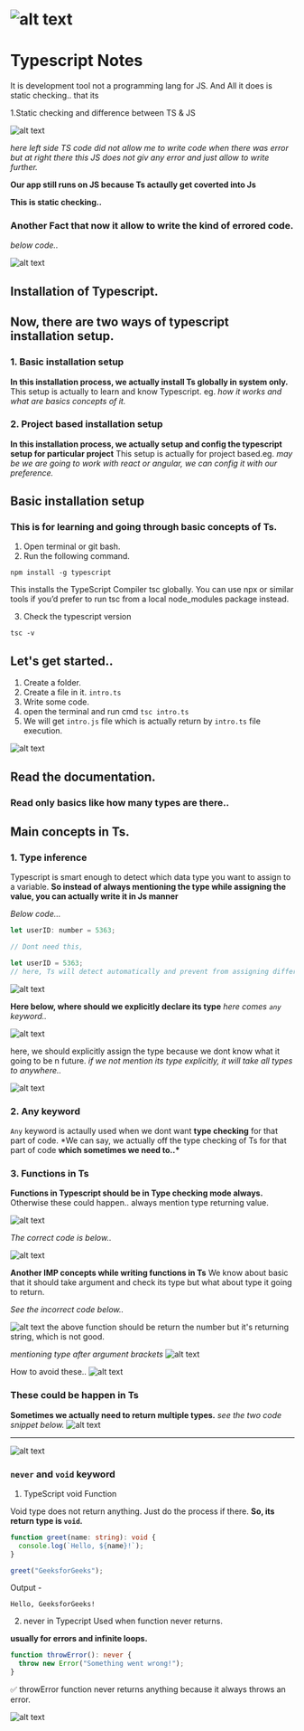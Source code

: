 # ![alt text](image.png)

# Typescript Notes

It is development tool not a programming lang for JS.
And All it does is static checking.. that its

1.Static checking and difference between TS & JS

![alt text](image-1.png)

_here left side TS code did not allow me to write code when there was error but at right there this JS does not giv any error and just allow to write further._

**Our app still runs on JS because Ts actaully get coverted into Js**

**This is static checking..**

### Another Fact that now it allow to write the kind of errored code.

_below code.._

![alt text](image-2.png)

## Installation of Typescript.

## Now, there are two ways of typescript installation setup.

### 1. Basic installation setup

**In this installation process, we actually install Ts globally in system only.**
This setup is actually to learn and know Typescript. eg. _how it works and what are basics concepts of it._

### 2. Project based installation setup

**In this installation process, we actually setup and config the typescript setup for particular project**
This setup is actually for project based.eg. _may be we are going to work with react or angular, we can config it with our preference._

## Basic installation setup

### This is for learning and going through basic concepts of Ts.

1. Open terminal or git bash.
2. Run the following command.

```
npm install -g typescript
```

This installs the TypeScript Compiler tsc globally. You can use npx or similar tools if you’d prefer to run tsc from a local node_modules package instead.

3. Check the typescript version

```
tsc -v
```

## Let's get started..

1. Create a folder.
2. Create a file in it. `intro.ts`
3. Write some code.
4. open the terminal and run cmd `tsc intro.ts`
5. We will get `intro.js` file which is actually return by `intro.ts` file execution.

![alt text](image-3.png)

## Read the documentation.

### Read only basics like how many types are there..

## Main concepts in Ts.

### 1. Type inference

Typescript is smart enough to detect which data type you want to assign to a variable.
**So instead of always mentioning the type while assigning the value, you can actually write it in Js manner**

_Below code..._

```javascript
let userID: number = 5363;

// Dont need this,

let userID = 5363;
// here, Ts will detect automatically and prevent from assigning different type.
```

![alt text](image-4.png)

**Here below, where should we explicitly declare its type**
_here comes `any` keyword.._

![alt text](image-5.png)

here, we should explicitly assign the type because we dont know what it going to be n future.
_if we not mention its type explicitly, it will take all types to anywhere.._

![alt text](image-6.png)

### 2. Any keyword

`Any` keyword is actaully used when we dont want **type checking** for that part of code.
\*We can say, we actually off the type checking of Ts for that part of code **which sometimes we need to..\***

### 3. Functions in Ts

**Functions in Typescript should be in Type checking mode always.**
Otherwise these could happen..
always mention type returning value.

![alt text](image-7.png)

_The correct code is below.._

![alt text](image-8.png)

**Another IMP concepts while writing functions in Ts**
We know about basic that it should take argument and check its type but what about type it going to return.

_See the incorrect code below.._

![alt text](image-9.png)
the above function should be return the number but it's returning string, which is not good.

_mentioning type after argument brackets_
![alt text](image-10.png)

How to avoid these..
![alt text](image-11.png)

### These could be happen in Ts

**Sometimes we actually need to return multiple types.**
_see the two code snippet below._
![alt text](image-12.png)

<hr>

![alt text](image-13.png)

### `never` and `void` keyword

1. TypeScript void Function

Void type does not return anything. Just do the process if there.
**So, its return type is `void`.**

```typescript
function greet(name: string): void {
  console.log(`Hello, ${name}!`);
}

greet("GeeksforGeeks");
```

Output -

```
Hello, GeeksforGeeks!
```

2. never in Typecript
   Used when function never returns.

**usually for errors and infinite loops.**

```typescript
function throwError(): never {
  throw new Error("Something went wrong!");
}
```

✅ throwError function never returns anything because it always throws an error.

![alt text](image-14.png)
